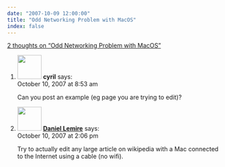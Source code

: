 ```yaml
---
date: "2007-10-09 12:00:00"
title: "Odd Networking Problem with MacOS"
index: false
---
```


[2 thoughts on &ldquo;Odd Networking Problem with MacOS&rdquo;](/lemire/blog/2007/10-09-odd-networking-problem-with-macos)

<ol class="comment-list">
<li id="comment-49496" class="comment even thread-even depth-1">
<div class="comment-author vcard">
<img alt src="https://secure.gravatar.com/avatar/c0cdb354932c84ba5ab75e8f767f99a7?s=56&#038;d=mm&#038;r=g" srcset="https://secure.gravatar.com/avatar/c0cdb354932c84ba5ab75e8f767f99a7?s=112&#038;d=mm&#038;r=g 2x" class="avatar avatar-56 photo" height="56" width="56" decoding="async" /> <b class="fn">cyril</b> <span class="says">says:</span> </div>
<div class="comment-metadata"><time datetime="2007-10-10T08:53:43+00:00">October 10, 2007 at 8:53 am</time></a> </div>
<div class="comment-content">
<p>Can you post an example (eg page you are trying to edit)?</p>
</div>
</li>
<li id="comment-49497" class="comment odd alt thread-odd thread-alt depth-1">
<div class="comment-author vcard">
<img alt src="https://secure.gravatar.com/avatar/6518c23aacab4c42dd2c5b9b57b79fb5?s=56&#038;d=mm&#038;r=g" srcset="https://secure.gravatar.com/avatar/6518c23aacab4c42dd2c5b9b57b79fb5?s=112&#038;d=mm&#038;r=g 2x" class="avatar avatar-56 photo" height="56" width="56" decoding="async" /> <b class="fn"><a href="https://lemire.me/blog/" class="url" rel="ugc">Daniel Lemire</a></b> <span class="says">says:</span> </div>
<div class="comment-metadata"><time datetime="2007-10-10T14:06:29+00:00">October 10, 2007 at 2:06 pm</time></a> </div>
<div class="comment-content">
<p>Try to actually edit any large article on wikipedia with a Mac connected to the Internet using a cable (no wifi).</p>
</div>
</li>
</ol>
